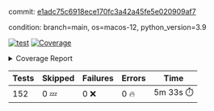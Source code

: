 commit: [e1adc75c6918ece170fc3a42a45fe5e020909af7](https://github.com/rcmdnk/homebrew-file/tree/e1adc75c6918ece170fc3a42a45fe5e020909af7)

condition: branch=main, os=macos-12, python_version=3.9

[![test](https://github.com/rcmdnk/homebrew-file/actions/workflows/test.yml/badge.svg)](https://github.com/rcmdnk/homebrew-file/actions/runs/6416212604)
<a href="https://github.com/rcmdnk/homebrew-file/blob/e1adc75c6918ece170fc3a42a45fe5e020909af7/README.md"><img alt="Coverage" src="https://img.shields.io/badge/Coverage-54%25-orange.svg" /></a><details><summary>Coverage Report </summary><table><tr><th>File</th><th>Stmts</th><th>Miss</th><th>Cover</th><th>Missing</th></tr><tbody><tr><td colspan="5"><b>bin</b></td></tr><tr><td>&nbsp; &nbsp;<a href="https://github.com/rcmdnk/homebrew-file/blob/e1adc75c6918ece170fc3a42a45fe5e020909af7/bin/brew-file">brew-file</a></td><td>1885</td><td>861</td><td>54%</td><td><a href="https://github.com/rcmdnk/homebrew-file/blob/e1adc75c6918ece170fc3a42a45fe5e020909af7/bin/brew-file#L43-L58">43&ndash;58</a>, <a href="https://github.com/rcmdnk/homebrew-file/blob/e1adc75c6918ece170fc3a42a45fe5e020909af7/bin/brew-file#L63-L65">63&ndash;65</a>, <a href="https://github.com/rcmdnk/homebrew-file/blob/e1adc75c6918ece170fc3a42a45fe5e020909af7/bin/brew-file#L158">158</a>, <a href="https://github.com/rcmdnk/homebrew-file/blob/e1adc75c6918ece170fc3a42a45fe5e020909af7/bin/brew-file#L273">273</a>, <a href="https://github.com/rcmdnk/homebrew-file/blob/e1adc75c6918ece170fc3a42a45fe5e020909af7/bin/brew-file#L292">292</a>, <a href="https://github.com/rcmdnk/homebrew-file/blob/e1adc75c6918ece170fc3a42a45fe5e020909af7/bin/brew-file#L358">358</a>, <a href="https://github.com/rcmdnk/homebrew-file/blob/e1adc75c6918ece170fc3a42a45fe5e020909af7/bin/brew-file#L361-L364">361&ndash;364</a>, <a href="https://github.com/rcmdnk/homebrew-file/blob/e1adc75c6918ece170fc3a42a45fe5e020909af7/bin/brew-file#L378-L383">378&ndash;383</a>, <a href="https://github.com/rcmdnk/homebrew-file/blob/e1adc75c6918ece170fc3a42a45fe5e020909af7/bin/brew-file#L421-L426">421&ndash;426</a>, <a href="https://github.com/rcmdnk/homebrew-file/blob/e1adc75c6918ece170fc3a42a45fe5e020909af7/bin/brew-file#L438">438</a>, <a href="https://github.com/rcmdnk/homebrew-file/blob/e1adc75c6918ece170fc3a42a45fe5e020909af7/bin/brew-file#L441">441</a>, <a href="https://github.com/rcmdnk/homebrew-file/blob/e1adc75c6918ece170fc3a42a45fe5e020909af7/bin/brew-file#L646">646</a>, <a href="https://github.com/rcmdnk/homebrew-file/blob/e1adc75c6918ece170fc3a42a45fe5e020909af7/bin/brew-file#L648">648</a>, <a href="https://github.com/rcmdnk/homebrew-file/blob/e1adc75c6918ece170fc3a42a45fe5e020909af7/bin/brew-file#L650">650</a>, <a href="https://github.com/rcmdnk/homebrew-file/blob/e1adc75c6918ece170fc3a42a45fe5e020909af7/bin/brew-file#L667-L671">667&ndash;671</a>, <a href="https://github.com/rcmdnk/homebrew-file/blob/e1adc75c6918ece170fc3a42a45fe5e020909af7/bin/brew-file#L684-L689">684&ndash;689</a>, <a href="https://github.com/rcmdnk/homebrew-file/blob/e1adc75c6918ece170fc3a42a45fe5e020909af7/bin/brew-file#L699">699</a>, <a href="https://github.com/rcmdnk/homebrew-file/blob/e1adc75c6918ece170fc3a42a45fe5e020909af7/bin/brew-file#L715">715</a>, <a href="https://github.com/rcmdnk/homebrew-file/blob/e1adc75c6918ece170fc3a42a45fe5e020909af7/bin/brew-file#L719-L723">719&ndash;723</a>, <a href="https://github.com/rcmdnk/homebrew-file/blob/e1adc75c6918ece170fc3a42a45fe5e020909af7/bin/brew-file#L741-L755">741&ndash;755</a>, <a href="https://github.com/rcmdnk/homebrew-file/blob/e1adc75c6918ece170fc3a42a45fe5e020909af7/bin/brew-file#L848-L863">848&ndash;863</a>, <a href="https://github.com/rcmdnk/homebrew-file/blob/e1adc75c6918ece170fc3a42a45fe5e020909af7/bin/brew-file#L891">891</a>, <a href="https://github.com/rcmdnk/homebrew-file/blob/e1adc75c6918ece170fc3a42a45fe5e020909af7/bin/brew-file#L902-L903">902&ndash;903</a>, <a href="https://github.com/rcmdnk/homebrew-file/blob/e1adc75c6918ece170fc3a42a45fe5e020909af7/bin/brew-file#L911">911</a>, <a href="https://github.com/rcmdnk/homebrew-file/blob/e1adc75c6918ece170fc3a42a45fe5e020909af7/bin/brew-file#L924-L929">924&ndash;929</a>, <a href="https://github.com/rcmdnk/homebrew-file/blob/e1adc75c6918ece170fc3a42a45fe5e020909af7/bin/brew-file#L933-L935">933&ndash;935</a>, <a href="https://github.com/rcmdnk/homebrew-file/blob/e1adc75c6918ece170fc3a42a45fe5e020909af7/bin/brew-file#L939-L942">939&ndash;942</a>, <a href="https://github.com/rcmdnk/homebrew-file/blob/e1adc75c6918ece170fc3a42a45fe5e020909af7/bin/brew-file#L1035-L1037">1035&ndash;1037</a>, <a href="https://github.com/rcmdnk/homebrew-file/blob/e1adc75c6918ece170fc3a42a45fe5e020909af7/bin/brew-file#L1040">1040</a>, <a href="https://github.com/rcmdnk/homebrew-file/blob/e1adc75c6918ece170fc3a42a45fe5e020909af7/bin/brew-file#L1046">1046</a>, <a href="https://github.com/rcmdnk/homebrew-file/blob/e1adc75c6918ece170fc3a42a45fe5e020909af7/bin/brew-file#L1066-L1069">1066&ndash;1069</a>, <a href="https://github.com/rcmdnk/homebrew-file/blob/e1adc75c6918ece170fc3a42a45fe5e020909af7/bin/brew-file#L1131">1131</a>, <a href="https://github.com/rcmdnk/homebrew-file/blob/e1adc75c6918ece170fc3a42a45fe5e020909af7/bin/brew-file#L1160">1160</a>, <a href="https://github.com/rcmdnk/homebrew-file/blob/e1adc75c6918ece170fc3a42a45fe5e020909af7/bin/brew-file#L1193">1193</a>, <a href="https://github.com/rcmdnk/homebrew-file/blob/e1adc75c6918ece170fc3a42a45fe5e020909af7/bin/brew-file#L1196">1196</a>, <a href="https://github.com/rcmdnk/homebrew-file/blob/e1adc75c6918ece170fc3a42a45fe5e020909af7/bin/brew-file#L1208">1208</a>, <a href="https://github.com/rcmdnk/homebrew-file/blob/e1adc75c6918ece170fc3a42a45fe5e020909af7/bin/brew-file#L1210">1210</a>, <a href="https://github.com/rcmdnk/homebrew-file/blob/e1adc75c6918ece170fc3a42a45fe5e020909af7/bin/brew-file#L1241">1241</a>, <a href="https://github.com/rcmdnk/homebrew-file/blob/e1adc75c6918ece170fc3a42a45fe5e020909af7/bin/brew-file#L1245">1245</a>, <a href="https://github.com/rcmdnk/homebrew-file/blob/e1adc75c6918ece170fc3a42a45fe5e020909af7/bin/brew-file#L1249-L1252">1249&ndash;1252</a>, <a href="https://github.com/rcmdnk/homebrew-file/blob/e1adc75c6918ece170fc3a42a45fe5e020909af7/bin/brew-file#L1254-L1257">1254&ndash;1257</a>, <a href="https://github.com/rcmdnk/homebrew-file/blob/e1adc75c6918ece170fc3a42a45fe5e020909af7/bin/brew-file#L1286-L1300">1286&ndash;1300</a>, <a href="https://github.com/rcmdnk/homebrew-file/blob/e1adc75c6918ece170fc3a42a45fe5e020909af7/bin/brew-file#L1305-L1308">1305&ndash;1308</a>, <a href="https://github.com/rcmdnk/homebrew-file/blob/e1adc75c6918ece170fc3a42a45fe5e020909af7/bin/brew-file#L1311-L1317">1311&ndash;1317</a>, <a href="https://github.com/rcmdnk/homebrew-file/blob/e1adc75c6918ece170fc3a42a45fe5e020909af7/bin/brew-file#L1322">1322</a>, <a href="https://github.com/rcmdnk/homebrew-file/blob/e1adc75c6918ece170fc3a42a45fe5e020909af7/bin/brew-file#L1330">1330</a>, <a href="https://github.com/rcmdnk/homebrew-file/blob/e1adc75c6918ece170fc3a42a45fe5e020909af7/bin/brew-file#L1336-L1341">1336&ndash;1341</a>, <a href="https://github.com/rcmdnk/homebrew-file/blob/e1adc75c6918ece170fc3a42a45fe5e020909af7/bin/brew-file#L1352-L1374">1352&ndash;1374</a>, <a href="https://github.com/rcmdnk/homebrew-file/blob/e1adc75c6918ece170fc3a42a45fe5e020909af7/bin/brew-file#L1402">1402</a>, <a href="https://github.com/rcmdnk/homebrew-file/blob/e1adc75c6918ece170fc3a42a45fe5e020909af7/bin/brew-file#L1418-L1425">1418&ndash;1425</a>, <a href="https://github.com/rcmdnk/homebrew-file/blob/e1adc75c6918ece170fc3a42a45fe5e020909af7/bin/brew-file#L1430-L1446">1430&ndash;1446</a>, <a href="https://github.com/rcmdnk/homebrew-file/blob/e1adc75c6918ece170fc3a42a45fe5e020909af7/bin/brew-file#L1451-L1455">1451&ndash;1455</a>, <a href="https://github.com/rcmdnk/homebrew-file/blob/e1adc75c6918ece170fc3a42a45fe5e020909af7/bin/brew-file#L1469-L1516">1469&ndash;1516</a>, <a href="https://github.com/rcmdnk/homebrew-file/blob/e1adc75c6918ece170fc3a42a45fe5e020909af7/bin/brew-file#L1519-L1550">1519&ndash;1550</a>, <a href="https://github.com/rcmdnk/homebrew-file/blob/e1adc75c6918ece170fc3a42a45fe5e020909af7/bin/brew-file#L1555-L1589">1555&ndash;1589</a>, <a href="https://github.com/rcmdnk/homebrew-file/blob/e1adc75c6918ece170fc3a42a45fe5e020909af7/bin/brew-file#L1594-L1675">1594&ndash;1675</a>, <a href="https://github.com/rcmdnk/homebrew-file/blob/e1adc75c6918ece170fc3a42a45fe5e020909af7/bin/brew-file#L1678-L1687">1678&ndash;1687</a>, <a href="https://github.com/rcmdnk/homebrew-file/blob/e1adc75c6918ece170fc3a42a45fe5e020909af7/bin/brew-file#L1700">1700</a>, <a href="https://github.com/rcmdnk/homebrew-file/blob/e1adc75c6918ece170fc3a42a45fe5e020909af7/bin/brew-file#L1705">1705</a>, <a href="https://github.com/rcmdnk/homebrew-file/blob/e1adc75c6918ece170fc3a42a45fe5e020909af7/bin/brew-file#L1710-L1749">1710&ndash;1749</a>, <a href="https://github.com/rcmdnk/homebrew-file/blob/e1adc75c6918ece170fc3a42a45fe5e020909af7/bin/brew-file#L1753-L1862">1753&ndash;1862</a>, <a href="https://github.com/rcmdnk/homebrew-file/blob/e1adc75c6918ece170fc3a42a45fe5e020909af7/bin/brew-file#L1872-L1884">1872&ndash;1884</a>, <a href="https://github.com/rcmdnk/homebrew-file/blob/e1adc75c6918ece170fc3a42a45fe5e020909af7/bin/brew-file#L1888">1888</a>, <a href="https://github.com/rcmdnk/homebrew-file/blob/e1adc75c6918ece170fc3a42a45fe5e020909af7/bin/brew-file#L1897-L1977">1897&ndash;1977</a>, <a href="https://github.com/rcmdnk/homebrew-file/blob/e1adc75c6918ece170fc3a42a45fe5e020909af7/bin/brew-file#L1985-L2030">1985&ndash;2030</a>, <a href="https://github.com/rcmdnk/homebrew-file/blob/e1adc75c6918ece170fc3a42a45fe5e020909af7/bin/brew-file#L2033-L2040">2033&ndash;2040</a>, <a href="https://github.com/rcmdnk/homebrew-file/blob/e1adc75c6918ece170fc3a42a45fe5e020909af7/bin/brew-file#L2044-L2045">2044&ndash;2045</a>, <a href="https://github.com/rcmdnk/homebrew-file/blob/e1adc75c6918ece170fc3a42a45fe5e020909af7/bin/brew-file#L2050-L2094">2050&ndash;2094</a>, <a href="https://github.com/rcmdnk/homebrew-file/blob/e1adc75c6918ece170fc3a42a45fe5e020909af7/bin/brew-file#L2103-L2139">2103&ndash;2139</a>, <a href="https://github.com/rcmdnk/homebrew-file/blob/e1adc75c6918ece170fc3a42a45fe5e020909af7/bin/brew-file#L2142-L2148">2142&ndash;2148</a>, <a href="https://github.com/rcmdnk/homebrew-file/blob/e1adc75c6918ece170fc3a42a45fe5e020909af7/bin/brew-file#L2152-L2160">2152&ndash;2160</a>, <a href="https://github.com/rcmdnk/homebrew-file/blob/e1adc75c6918ece170fc3a42a45fe5e020909af7/bin/brew-file#L2182-L2183">2182&ndash;2183</a>, <a href="https://github.com/rcmdnk/homebrew-file/blob/e1adc75c6918ece170fc3a42a45fe5e020909af7/bin/brew-file#L2187">2187</a>, <a href="https://github.com/rcmdnk/homebrew-file/blob/e1adc75c6918ece170fc3a42a45fe5e020909af7/bin/brew-file#L2198-L2199">2198&ndash;2199</a>, <a href="https://github.com/rcmdnk/homebrew-file/blob/e1adc75c6918ece170fc3a42a45fe5e020909af7/bin/brew-file#L2209-L2378">2209&ndash;2378</a>, <a href="https://github.com/rcmdnk/homebrew-file/blob/e1adc75c6918ece170fc3a42a45fe5e020909af7/bin/brew-file#L2384-L2539">2384&ndash;2539</a>, <a href="https://github.com/rcmdnk/homebrew-file/blob/e1adc75c6918ece170fc3a42a45fe5e020909af7/bin/brew-file#L2567">2567</a>, <a href="https://github.com/rcmdnk/homebrew-file/blob/e1adc75c6918ece170fc3a42a45fe5e020909af7/bin/brew-file#L2592">2592</a>, <a href="https://github.com/rcmdnk/homebrew-file/blob/e1adc75c6918ece170fc3a42a45fe5e020909af7/bin/brew-file#L2669">2669</a>, <a href="https://github.com/rcmdnk/homebrew-file/blob/e1adc75c6918ece170fc3a42a45fe5e020909af7/bin/brew-file#L2674-L2685">2674&ndash;2685</a>, <a href="https://github.com/rcmdnk/homebrew-file/blob/e1adc75c6918ece170fc3a42a45fe5e020909af7/bin/brew-file#L2709-L2717">2709&ndash;2717</a>, <a href="https://github.com/rcmdnk/homebrew-file/blob/e1adc75c6918ece170fc3a42a45fe5e020909af7/bin/brew-file#L2734">2734</a>, <a href="https://github.com/rcmdnk/homebrew-file/blob/e1adc75c6918ece170fc3a42a45fe5e020909af7/bin/brew-file#L2740">2740</a>, <a href="https://github.com/rcmdnk/homebrew-file/blob/e1adc75c6918ece170fc3a42a45fe5e020909af7/bin/brew-file#L2752">2752</a>, <a href="https://github.com/rcmdnk/homebrew-file/blob/e1adc75c6918ece170fc3a42a45fe5e020909af7/bin/brew-file#L2768">2768</a>, <a href="https://github.com/rcmdnk/homebrew-file/blob/e1adc75c6918ece170fc3a42a45fe5e020909af7/bin/brew-file#L2780">2780</a>, <a href="https://github.com/rcmdnk/homebrew-file/blob/e1adc75c6918ece170fc3a42a45fe5e020909af7/bin/brew-file#L2782-L2786">2782&ndash;2786</a>, <a href="https://github.com/rcmdnk/homebrew-file/blob/e1adc75c6918ece170fc3a42a45fe5e020909af7/bin/brew-file#L2790-L2793">2790&ndash;2793</a>, <a href="https://github.com/rcmdnk/homebrew-file/blob/e1adc75c6918ece170fc3a42a45fe5e020909af7/bin/brew-file#L2796-L2799">2796&ndash;2799</a>, <a href="https://github.com/rcmdnk/homebrew-file/blob/e1adc75c6918ece170fc3a42a45fe5e020909af7/bin/brew-file#L2802-L2810">2802&ndash;2810</a>, <a href="https://github.com/rcmdnk/homebrew-file/blob/e1adc75c6918ece170fc3a42a45fe5e020909af7/bin/brew-file#L2839-L2846">2839&ndash;2846</a>, <a href="https://github.com/rcmdnk/homebrew-file/blob/e1adc75c6918ece170fc3a42a45fe5e020909af7/bin/brew-file#L2857-L2864">2857&ndash;2864</a>, <a href="https://github.com/rcmdnk/homebrew-file/blob/e1adc75c6918ece170fc3a42a45fe5e020909af7/bin/brew-file#L2945-L2947">2945&ndash;2947</a>, <a href="https://github.com/rcmdnk/homebrew-file/blob/e1adc75c6918ece170fc3a42a45fe5e020909af7/bin/brew-file#L2968">2968</a>, <a href="https://github.com/rcmdnk/homebrew-file/blob/e1adc75c6918ece170fc3a42a45fe5e020909af7/bin/brew-file#L2974">2974</a>, <a href="https://github.com/rcmdnk/homebrew-file/blob/e1adc75c6918ece170fc3a42a45fe5e020909af7/bin/brew-file#L2985-L3597">2985&ndash;3597</a>, <a href="https://github.com/rcmdnk/homebrew-file/blob/e1adc75c6918ece170fc3a42a45fe5e020909af7/bin/brew-file#L3601">3601</a></td></tr><tr><td><b>TOTAL</b></td><td><b>1885</b></td><td><b>861</b></td><td><b>54%</b></td><td>&nbsp;</td></tr></tbody></table></details>

| Tests | Skipped | Failures | Errors | Time |
| ----- | ------- | -------- | -------- | ------------------ |
| 152 | 0 :zzz: | 0 :x: | 0 :fire: | 5m 33s :stopwatch: |

